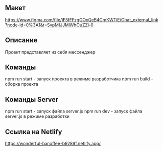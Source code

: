 ## Макет
https://www.figma.com/file/jF5fFFzgGOxQeB4CmKWTiE/Chat_external_link?node-id=0%3A1&t=SvpMIJJMlWhOuZZi-0

## Описание
Проект представляет из себя мессенджер

## Команды
npm run start - запуск проекта в режиме разработчика
npm run build - сборка проекта

## Команды Server
npm run start - запуск файла server.js
npm run dev - запуск файла server.js в режиме разработки

## Ссылка на Netlify
https://wonderful-banoffee-b9288f.netlify.app/
